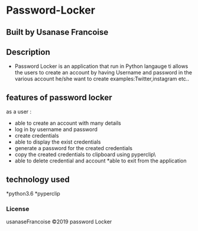 # Password-Locker
## Built by <span> Usanase Francoise</span>
## Description
- Password Locker is an application that run in Python langauge ti allows the users to create an account by having Username and password in the various account he/she want to create examples:Twitter,instagram etc..

## features of password locker
  as a user :
  * able to create  an account with many details 
  * log in by username and password
  * create credentials
  * able to display the exist credentials
  * generate a password for the created credentials
  * copy the created credentials to clipboard using pyperclip\
  * able to delete credential and account
  *able to exit from the application
 
## technology used
*python3.6
*pyperclip

### License
usanaseFrancoise &copy;2019 password Locker
